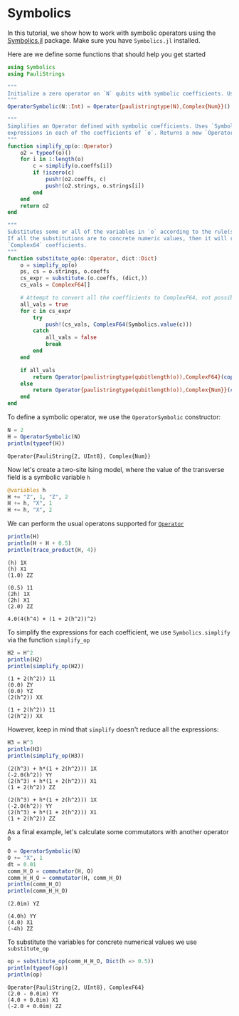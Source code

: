 # Symbolics

In this tutorial, we show how to work with symbolic operators using the [Symbolics.jl](https://docs.sciml.ai/Symbolics/stable/) package. Make sure you have `Symbolics.jl` installed.

Here are we define some functions that should help you get started
```julia
using Symbolics
using PauliStrings

"""
Initialize a zero operator on `N` qubits with symbolic coefficients. Uses `Symbolics.jl` to store this coefficients.
"""
OperatorSymbolic(N::Int) = Operator{paulistringtype(N),Complex{Num}}()

"""
Simplifies an Operator defined with symbolic coefficients. Uses `Symbolics.simplify` to simplify the symbolic 
expressions in each of the coefficients of `o`. Returns a new `Operator`.
"""
function simplify_op(o::Operator)
    o2 = typeof(o)()
    for i in 1:length(o)
        c = simplify(o.coeffs[i])
        if !iszero(c)
            push!(o2.coeffs, c)
            push!(o2.strings, o.strings[i])
        end
    end
    return o2
end

"""
Substitutes some or all of the variables in `o` according to the rule(s) in dict.
If all the substitutions are to concrete numeric values, then it will return an `Operator` with 
`Complex64` coefficients.
"""
function substitute_op(o::Operator, dict::Dict)
    o = simplify_op(o)
    ps, cs = o.strings, o.coeffs
    cs_expr = substitute.(o.coeffs, (dict,))
    cs_vals = ComplexF64[]

    # Attempt to convert all the coefficients to ComplexF64, not possible if one or more variables remained unassigned
    all_vals = true
    for c in cs_expr
        try
            push!(cs_vals, ComplexF64(Symbolics.value(c)))
        catch
            all_vals = false
            break
        end
    end

    if all_vals
        return Operator{paulistringtype(qubitlength(o)),ComplexF64}(copy(ps), cs_vals)
    else
        return Operator{paulistringtype(qubitlength(o)),Complex{Num}}(copy(ps), cs_expr)
    end
end
```

To define a symbolic operator, we use the `OperatorSymbolic` constructor:
```julia
N = 2
H = OperatorSymbolic(N)
println(typeof(H))
```
```
Operator{PauliString{2, UInt8}, Complex{Num}}
```
Now let's create a two-site Ising model, where the value of the transverse field is a symbolic variable `h`
```julia
@variables h
H += "Z", 1, "Z", 2
H += h, "X", 1
H += h, "X", 2
```
We can perform the usual operatons supported for [`Operator`](@ref)
```julia
println(H)
println(H + H + 0.5)
println(trace_product(H, 4))
```
```
(h) 1X
(h) X1
(1.0) ZZ

(0.5) 11
(2h) 1X
(2h) X1
(2.0) ZZ

4.0(4(h^4) + (1 + 2(h^2))^2)
```
To simplify the expressions for each coefficient, we use `Symbolics.simplify` via the function `simplify_op`
```julia
H2 = H^2
println(H2)
println(simplify_op(H2))
```
```
(1 + 2(h^2)) 11
(0.0) ZY
(0.0) YZ
(2(h^2)) XX

(1 + 2(h^2)) 11
(2(h^2)) XX
```
However, keep in mind that `simplify` doesn't reduce all the expressions:
```julia
H3 = H^3
println(H3)
println(simplify_op(H3))
```
```
(2(h^3) + h*(1 + 2(h^2))) 1X
(-2.0(h^2)) YY
(2(h^3) + h*(1 + 2(h^2))) X1
(1 + 2(h^2)) ZZ

(2(h^3) + h*(1 + 2(h^2))) 1X
(-2.0(h^2)) YY
(2(h^3) + h*(1 + 2(h^2))) X1
(1 + 2(h^2)) ZZ
```
As a final example, let's calculate some commutators with another operator `O`
```julia
O = OperatorSymbolic(N)
O += "X", 1
dt = 0.01
comm_H_O = commutator(H, O)
comm_H_H_O = commutator(H, comm_H_O)
println(comm_H_O)
println(comm_H_H_O)
```
```
(2.0im) YZ

(4.0h) YY
(4.0) X1
(-4h) ZZ
```
To substitute the variables for concrete numerical values we use `substitute_op`
```julia
op = substitute_op(comm_H_H_O, Dict(h => 0.5))
println(typeof(op))
println(op)
```
```
Operator{PauliString{2, UInt8}, ComplexF64}
(2.0 - 0.0im) YY
(4.0 + 0.0im) X1
(-2.0 + 0.0im) ZZ
```
